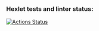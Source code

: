 ### Hexlet tests and linter status:
[![Actions Status](https://github.com/alistkov/frontend-project-46/actions/workflows/hexlet-check.yml/badge.svg)](https://github.com/alistkov/frontend-project-46/actions)